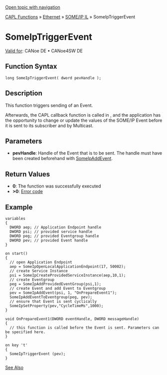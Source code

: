 [Open topic with navigation](../../../../../../CANoeDEFamily.htm#Topics/CAPLFunctions/IP/SOMEIPIL/Functions/CAPLfunctionSomeIpTriggerEvent.md)

[CAPL Functions](../../../CAPLfunctions.md) » [Ethernet](../../CAPLEthernetStartPage.md) » [SOME/IP IL](../CAPLfunctionsSomeIPILOverview.md) » SomeIpTriggerEvent

# SomeIpTriggerEvent

[Valid for](../../../../Shared/FeatureAvailability.md): CANoe DE • CANoe4SW DE

## Function Syntax

```plaintext
long SomeIpTriggerEvent( dword pevHandle );
```

## Description

This function triggers sending of an Event.

Afterwards, the CAPL callback function is called in [<OnSomeIpPrepareEvent>](CAPLfunctionOnSomeIpPrepareEvent.md), and the application has the opportunity to change or update the values of the SOME/IP Event before it is sent to its subscriber and by Multicast.

## Parameters

- **pevHandle**: Handle of the Event that is to be sent. The handle must have been created beforehand with [SomeIpAddEvent](CAPLfunctionSomeIpAddEvent.md).

## Return Values

- **0**: The function was successfully executed
- **>0**: [Error code](../../CAPLfunctionsSOMEIPILErrorCodes.md)

## Example

```plaintext
variables
{
  DWORD aep; // Application Endpoint handle
  DWORD psi; // provided service handle
  DWORD peg; // provided Eventgroup handle
  DWORD pev; // provided Event handle
}

on start()
{
  // open Application Endpoint
  aep = SomeIpOpenLocalApplicationEndpoint(17, 50002);
  // create Service Instance
  psi = SomeIpCreateProvidedServiceInstance(aep,10,1);
  // create Eventgroup
  peg = SomeIpAddProvidedEventGroup(psi,1);
  // create Event and add Event to Eventgroup
  pev = SomeIpAddEvent(psi, 1, "OnPrepareEvent1");
  SomeIpAddEventToEventgroup(peg, pev);
  // ensure that Event is sent cyclically
  SomeIpSetProperty(pev,"CycleTimeMs",1000);
}

void OnPrepareEvent1(DWORD eventHandle, DWORD messageHandle)
{
  // this function is called before the Event is sent. Parameters can be specified here.
}

on key 't'
{
  SomeIpTriggerEvent (pev);
}
```

[See Also](javascript:void(0);)